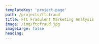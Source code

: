```yaml
---
templateKey: 'project-page'
path: /projects/ftcfraud
title: FTC Fradulent Marketing Analysis
image: /img/ftcfraud.jpg
imageLarge: false
heading:  
---
```

